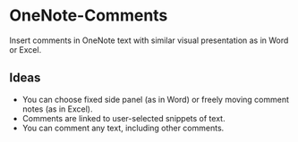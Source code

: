 # OneNote-Comments
Insert comments in OneNote text with similar visual presentation as in Word or Excel. 
## Ideas
* You can choose fixed side panel (as in Word) or freely moving comment notes (as in Excel).
* Comments are linked to user-selected snippets of text.
* You can comment any text, including other comments.
